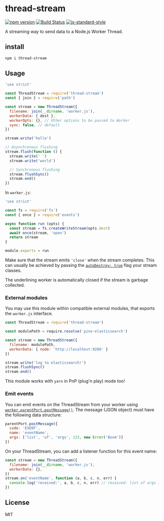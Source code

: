 # thread-stream
[![npm version](https://img.shields.io/npm/v/thread-stream)](https://www.npmjs.com/package/thread-stream)
[![Build Status](https://img.shields.io/github/workflow/status/pinojs/thread-stream/CI)](https://github.com/pinojs/thread-stream/actions)
[![js-standard-style](https://img.shields.io/badge/code%20style-standard-brightgreen.svg?style=flat)](https://standardjs.com/)

A streaming way to send data to a Node.js Worker Thread.

## install

```sh
npm i thread-stream
```

## Usage

```js
'use strict'

const ThreadStream = require('thread-stream')
const { join } = require('path')

const stream = new ThreadStream({
  filename: join(__dirname, 'worker.js'),
  workerData: { dest },
  workerOpts: {}, // Other options to be passed to Worker
  sync: false, // default
})

stream.write('hello')

// Asynchronous flushing
stream.flush(function () {
  stream.write(' ')
  stream.write('world')

  // Synchronous flushing
  stream.flushSync()
  stream.end()
})
```

In `worker.js`:

```js
'use strict'

const fs = require('fs')
const { once } = require('events')

async function run (opts) {
  const stream = fs.createWriteStream(opts.dest)
  await once(stream, 'open')
  return stream
}

module.exports = run
```

Make sure that the stream emits `'close'` when the stream completes.
This can usually be achieved by passing the [`autoDestroy: true`](https://nodejs.org/api/stream.html#stream_new_stream_writable_options)
flag your stream classes.

The underlining worker is automatically closed if the stream is garbage collected.


### External modules

You may use this module within compatible external modules, that exports the `worker.js` interface.

```js
const ThreadStream = require('thread-stream')

const modulePath = require.resolve('pino-elasticsearch')

const stream = new ThreadStream({
  filename: modulePath,
  workerData: { node: 'http://localhost:9200' }
})

stream.write('log to elasticsearch!')
stream.flushSync()
stream.end()
```

This module works with `yarn` in PnP (plug'n play) mode too!

### Emit events

You can emit events on the ThreadStream from your worker using [`worker.parentPort.postMessage()`](https://nodejs.org/api/worker_threads.html#workerparentport).
The message (JSON object) must have the following data structure:

```js
parentPort.postMessage({
  code: 'EVENT',
  name: 'eventName',
  args: ['list', 'of', 'args', 123, new Error('Boom')]
})
```

On your ThreadStream, you can add a listener function for this event name:

```js
const stream = new ThreadStream({
  filename: join(__dirname, 'worker.js'),
  workerData: {},
})
stream.on('eventName', function (a, b, c, n, err) {
  console.log('received:', a, b, c, n, err) // received: list of args 123 Error: Boom
})
```

## License

MIT
